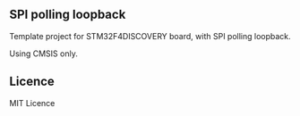## SPI polling loopback
Template project for STM32F4DISCOVERY board, with SPI polling loopback.


Using CMSIS only.

## Licence
MIT Licence
